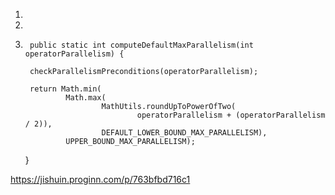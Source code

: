 

1.     
2.     
3.      public static int computeDefaultMaxParallelism(int operatorParallelism) {

        checkParallelismPreconditions(operatorParallelism);

        return Math.min(
                Math.max(
                        MathUtils.roundUpToPowerOfTwo(
                                operatorParallelism + (operatorParallelism / 2)),
                        DEFAULT_LOWER_BOUND_MAX_PARALLELISM),
                UPPER_BOUND_MAX_PARALLELISM);
    }




https://jishuin.proginn.com/p/763bfbd716c1